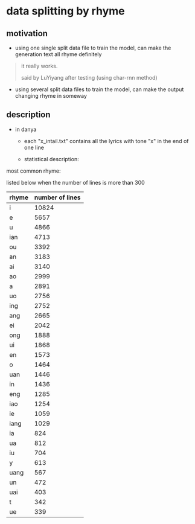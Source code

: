 # data splitting by rhyme

## motivation
- using one single split data file to train the model, can make the generation text all rhyme definitely

> it really works.
> 
> said by LuYiyang after testing (using char-rnn method)

- using several split data files to train the model, can make the output changing rhyme in someway


## description
- in danya

  - each "x_intail.txt" contains all the lyrics with tone "x" in the end of one line

  - statistical description:

most common rhyme:

listed below when the number of lines is more than 300

|    rhyme   | number of lines |
| ---------- | --- |
| i | 10824 |
| e | 5657 |
| u | 4866 |
| ian | 4713 |
| ou | 3392 |
| an | 3183 |
| ai | 3140 |
| ao | 2999 |
| a | 2891 |
| uo | 2756 |
| ing | 2752 |
| ang | 2665 |
| ei | 2042 |
| ong | 1888 |
| ui | 1868 |
| en | 1573 |
| o | 1464 |
| uan | 1446 |
| in | 1436 |
| eng | 1285 |
| iao | 1254 |
| ie | 1059 |
| iang | 1029 |
| ia | 824 |
| ua | 812 |
| iu | 704 |
| y | 613 |
| uang | 567 |
| un | 472 |
| uai | 403 |
| t | 342 |
| ue | 339 |
